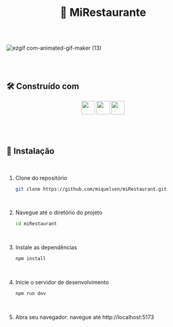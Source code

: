 <div align='center' >
  
# 🍴 MiRestaurante 

</div>

 <br/>
<br/>

![ezgif com-animated-gif-maker (13)](https://github.com/user-attachments/assets/374910af-8477-413a-9eb7-c247d0d25faa)

 <br/>
<br/>

## 🛠️ Construído com
 
<div align='center'>
  

<img src='https://img.shields.io/badge/-React.js-0D1117?style=for-the-badge&logo=react&labelColor=0D1117' height='35' />
<img src='https://img.shields.io/badge/-JavaScript-0D1117?style=for-the-badge&logo=javascript&labelColor=0D1117&textColor=0D1117' height='35' />
<img src='https://img.shields.io/badge/-Tailwindcss-0D1117?style=for-the-badge&logo=tailwindcss&textColor=0D1117' height='35' />

</div>


</br>
</br>
</br>

## 📁 Instalação

</br>

1. Clone do repositório
   ```bash
   git clone https://github.com/miquelven/miRestaurant.git
   
</br>


2. Navegue até o diretório do projeto
   ```bash
   cd miRestaurant

</br>


3. Instale as dependências
   ```bash
   npm install

</br>

4. Inicie o servidor de desenvolvimento
   ```bash
   npm run dev

</br>

5. Abra seu navegador: navegue até http://localhost:5173

